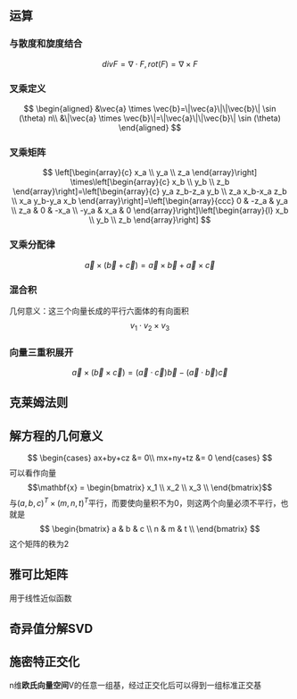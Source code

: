 
## 运算
### 与散度和旋度结合
$$div F =\nabla\cdot F,rot(F)=\nabla \times F$$
### 叉乘定义
$$
\begin{aligned}
&\vec{a} \times \vec{b}=\|\vec{a}\|\|\vec{b}\| \sin (\theta) n\\
&\|\vec{a} \times \vec{b}\|=\|\vec{a}\|\|\vec{b}\| \sin (\theta)
\end{aligned}
$$

### 叉乘矩阵

$$
\left[\begin{array}{c}
x_a \\
y_a \\
z_a
\end{array}\right] \times\left[\begin{array}{c}
x_b \\
y_b \\
z_b
\end{array}\right]=\left[\begin{array}{c}
y_a z_b-z_a y_b \\
z_a x_b-x_a z_b \\
x_a y_b-y_a x_b
\end{array}\right]=\left[\begin{array}{ccc}
0 & -z_a & y_a \\
z_a & 0 & -x_a \\
-y_a & x_a & 0
\end{array}\right]\left[\begin{array}{l}
x_b \\
y_b \\
z_b
\end{array}\right]
$$
### 叉乘分配律
$$
\vec{a} \times(\vec{b}+\vec{c})=\vec{a} \times \vec{b}+\vec{a} \times \vec{c}
$$

### 混合积
几何意义：这三个向量长成的平行六面体的有向面积
$$v_1\cdot v_2 \times v_3$$
### 向量三重积展开
$$\vec{a} \times(\vec{b} \times \vec{c})=(\vec{a} \cdot \vec{c}) \vec{b}-(\vec{a} \cdot \vec{b}) \vec{c}$$


## 克莱姆法则

## 解方程的几何意义
$$
\begin{cases}
ax+by+cz &= 0\\
mx+ny+tz &= 0
\end{cases}
$$
可以看作向量
$$\mathbf{x} = \begin{bmatrix}
x_1 \\
x_2 \\
x_3 \\
\end{bmatrix}$$
与$(a,b,c)^T\times(m,n,t)^T$平行，而要使向量积不为0，则这两个向量必须不平行，也就是$$
\begin{bmatrix}
a & b & c \\
n & m & t \\
\end{bmatrix}
$$这个矩阵的秩为2


## 雅可比矩阵
用于线性近似函数

## 奇异值分解SVD

## 施密特正交化
n维**欧氏向量空间**V的任意一组基，经过正交化后可以得到一组标准正交基